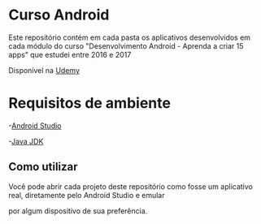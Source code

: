 # Curso Android

Este reposítório contém em cada pasta os aplicativos desenvolvidos em cada módulo do curso "Desenvolvimento Android - Aprenda a criar 15 apps" que estudei entre 2016 e 2017

Disponível na [Udemy](https://www.udemy.com/course/curso-completo-do-desenvolvedor-android/)
 
# Requisitos de ambiente

-[Android Studio](https://developer.android.com/studio)

-[Java JDK](https://www.oracle.com/technetwork/pt/java/javase/downloads/index.html)

## Como utilizar

Você pode abrir cada projeto deste repositório como fosse um aplicativo real, diretamente pelo Android Studio e emular 

por algum dispositivo de sua preferência.
